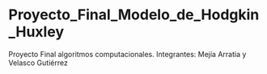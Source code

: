 # Proyecto_Final_Modelo_de_Hodgkin_Huxley
 Proyecto Final algoritmos computacionales. Integrantes: Mejía Arratia y Velasco Gutiérrez
